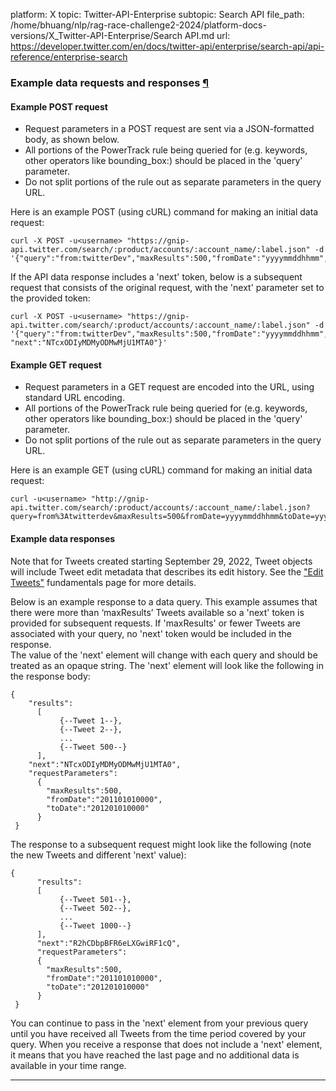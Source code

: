 platform: X
topic: Twitter-API-Enterprise
subtopic: Search API
file_path: /home/bhuang/nlp/rag-race-challenge2-2024/platform-docs-versions/X_Twitter-API-Enterprise/Search API.md
url: https://developer.twitter.com/en/docs/twitter-api/enterprise/search-api/api-reference/enterprise-search


### Example data requests and responses [¶](#example-data-requests-and-responses- "Permalink to this headline")

#### Example POST request

* Request parameters in a POST request are sent via a JSON-formatted body, as shown below.
* All portions of the PowerTrack rule being queried for (e.g. keywords, other operators like bounding\_box:) should be placed in the 'query' parameter.
* Do not split portions of the rule out as separate parameters in the query URL.

Here is an example POST (using cURL) command for making an initial data request:

    curl -X POST -u<username> "https://gnip-api.twitter.com/search/:product/accounts/:account_name/:label.json" -d '{"query":"from:twitterDev","maxResults":500,"fromDate":"yyyymmddhhmm","toDate":"yyyymmddhhmm"}'

If the API data response includes a 'next' token, below is a subsequent request that consists of the original request, with the 'next' parameter set to the provided token:

    curl -X POST -u<username> "https://gnip-api.twitter.com/search/:product/accounts/:account_name/:label.json" -d '{"query":"from:twitterDev","maxResults":500,"fromDate":"yyyymmddhhmm","toDate":"yyyymmddhhmm",
    "next":"NTcxODIyMDMyODMwMjU1MTA0"}'

#### Example GET request 

* Request parameters in a GET request are encoded into the URL, using standard URL encoding.
* All portions of the PowerTrack rule being queried for (e.g. keywords, other operators like bounding\_box:) should be placed in the 'query' parameter.
* Do not split portions of the rule out as separate parameters in the query URL.

Here is an example GET (using cURL) command for making an initial data request:

    curl -u<username> "http://gnip-api.twitter.com/search/:product/accounts/:account_name/:label.json?query=from%3Atwitterdev&maxResults=500&fromDate=yyyymmddhhmm&toDate=yyyymmddhhmm"

#### Example data responses 

Note that for Tweets created starting September 29, 2022, Tweet objects will include Tweet edit metadata that describes its edit history. See the ["Edit Tweets"](https://developer.twitter.com/en/docs/twitter-api/enterprise/edit-tweets) fundamentals page for more details.

Below is an example response to a data query. This example assumes that there were more than ‘maxResults’ Tweets available so a 'next' token is provided for subsequent requests. If 'maxResults' or fewer Tweets are associated with your query, no 'next' token would be included in the response.  
The value of the 'next' element will change with each query and should be treated as an opaque string. The 'next' element will look like the following in the response body:  

    {
        "results":
          [
               {--Tweet 1--},
               {--Tweet 2--},
               ...
               {--Tweet 500--}
          ],
        "next":"NTcxODIyMDMyODMwMjU1MTA0",  
        "requestParameters":
          {
            "maxResults":500,
            "fromDate":"201101010000",
            "toDate":"201201010000"
          }
     }

The response to a subsequent request might look like the following (note the new Tweets and different 'next' value):  

    {
          "results":
          [
               {--Tweet 501--},
               {--Tweet 502--},
               ...
               {--Tweet 1000--}
          ],
          "next":"R2hCDbpBFR6eLXGwiRF1cQ",
          "requestParameters":
          {
            "maxResults":500,
            "fromDate":"201101010000",
            "toDate":"201201010000"
          }
     }

You can continue to pass in the 'next' element from your previous query until you have received all Tweets from the time period covered by your query. When you receive a response that does not include a 'next' element, it means that you have reached the last page and no additional data is available in your time range.

* * *